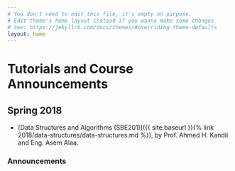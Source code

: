 ```yaml
---
# You don't need to edit this file, it's empty on purpose.
# Edit theme's home layout instead if you wanna make some changes
# See: https://jekyllrb.com/docs/themes/#overriding-theme-defaults
layout: home
---
```

# Tutorials and Course Announcements

## Spring 2018

* [Data Structures and Algorithms \(SBE201\)]({{ site.baseurl }}{% link 2018/data-structures/data-structures.md %}), by Prof. Ahmed H. Kandil and Eng. Asem Alaa.

<!-- * [Digital Signal Processing \(SBE309\)]({{ site.baseurl }}{% link 2018/dsp/dsp.md %}), by Assist. Prof. Tamer Yousef and Eng. Asem Alaa.
* [Computer Vision \(SBE404\)]({{ site.baseurl }}{% link 2018/cv/cv.md %}), by Assist. Prof. Muhamed Rushdi, Eng. Eslam Adel, and Eng. Asem Alaa. -->

### Announcements
